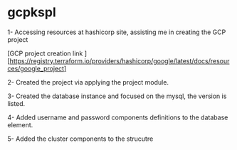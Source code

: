 # gcpkspl
1- Accessing resources at hashicorp site, assisting me in creating the GCP project</p>
[GCP project creation link ][https://registry.terraform.io/providers/hashicorp/google/latest/docs/resources/google_project]</p>
2- Created the project via applying the project module.</p>
3- Created the database instance and focused on the mysql, the version is listed.</p>
4- Added username and password components definitions to the database element.</p>
5- Added the cluster components to the strucutre</p>